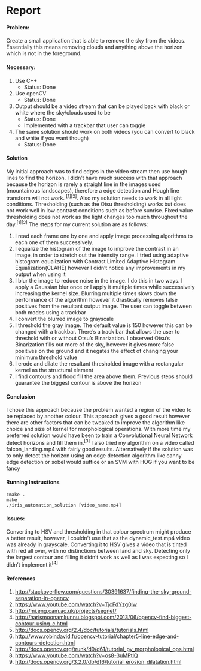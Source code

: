 # Report
#### Problem:
Create a small application that is able to remove the sky from the videos. Essentially this means removing clouds and anything above the horizon which is not in the foreground.
####  Necessary:
1. Use C++ 
    * Status: Done
2. Use openCV 
   * Status: Done
3. Output should be a video stream that can be played back with black or white where the sky/clouds used to be
    * Status: Done
    * Implemented with a trackbar that user can toggle
4. The same solution should work on both videos (you can convert to black and white if you want though)
    * Status: Done

#### Solution
My initial approach was to find edges in the video stream then use hough lines to find the horizon. I didn’t have much success with that approach because the horizon is rarely a straight line in the images used (mountainous landscapes), therefore a edge detection and Hough line transform will not work. <sup>[1][2]</sup>. Also my solution needs to work in all light conditions. Thresholding (such as the Otsu thresholding) works but does not work well in low contrast conditions such as before sunrise. Fixed value thresholding does not work as the light changes too much throughout the day.<sup>[1][2]</sup>
The steps for my current solution are as follows:

1. I read each frame one by one and apply image processing algorithms to each one of them successively.
2. I equalize the histogram of the image to improve the contrast in an image, in order to stretch out the intensity range. I tried using adaptive histogram equalization with  Contrast Limited Adaptive Histogram Equalization(CLAHE) however I didn’t notice any improvements in my output when using it
3. I blur the image to reduce noise in the image. I do this in two ways. I apply a  Gaussian blur once or I apply it multiple times while successively  increasing the kernel size. Blurring multiple times slows down the performance of the algorithm however it drastically removes false positives from the resultant output image. The user can toggle between both modes using a trackbar
4. I convert the blurred image to grayscale
5. I threshold the gray image. The default value is 150 however this can be changed with a trackbar. There’s a track bar that allows the user to threshold with or without Otsu’s Binarization. I observed Otsu’s Binarization fills out more of the sky, however it gives more false positives on the ground and it negates the effect of changing your minimum threshold value
6. I erode and dilate the resultant thresholded image with a rectangular kernel as the structural element
7. I find contours and flood fill the area above them. Previous steps should guarantee the biggest contour is above the horizon

#### Conclusion
I chose this approach because the problem  wanted a region of the video to be replaced by another colour. This approach gives a good result however there are other factors that can be tweaked to improve the algorithm like choice and size of kernel for morphological operations. With more time my preferred solution would have been to train a Convolutional Neural Network detect horizons and fill them in.<sup>[3]</sup>
I also tried my algorithm on a video called falcon_landing.mp4 with fairly good results.
Alternatively if the solution was to only detect the horizon using an edge detection algorithm like canny edge detection or sobel would suffice or an SVM with HOG if you want to be fancy

#### Running Instructions
```
cmake .
make
./iris_automation_solution [video_name.mp4]
```
#### Issues:
Converting to HSV and thresholding in that colour spectrum might produce a better result, however, I couldn’t use that as the dynamic_test.mp4 video was already in grayscale. Converting it to HSV gives a video that is tinted with red all over, with no distinctions between land and sky.
Detecting only the largest contour and filling it didn’t work as well as I was expecting so I didn’t implement it<sup>[4]</sup>

#### References
1. http://stackoverflow.com/questions/30391637/finding-the-sky-ground-separation-in-opencv
2. https://www.youtube.com/watch?v=TjcFdYzg0lw
3. http://mi.eng.cam.ac.uk/projects/segnet/
4. http://harismoonamkunnu.blogspot.com/2013/06/opencv-find-biggest-contour-using-c.html
5. http://docs.opencv.org/2.4/doc/tutorials/tutorials.html
6. http://www.robindavid.fr/opencv-tutorial/chapter5-line-edge-and-contours-detection.html
7. http://docs.opencv.org/trunk/d9/d61/tutorial_py_morphological_ops.html
8. https://www.youtube.com/watch?v=os8-3uMPtlQ
9. http://docs.opencv.org/3.2.0/db/df6/tutorial_erosion_dilatation.html
